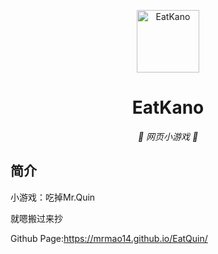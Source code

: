 <p align="center">
  <a href="https://github.com/MrMao14/EatQuin"><img src="https://github.com/MrMao14/EatQuin/blob/main/static/image/ClickBefore.png?raw=true" width="100" height="100" alt="EatKano"></a>
</p>
<div align="center">

# EatKano

_🦌 网页小游戏 🥛_

</div>


## 简介

小游戏：吃掉Mr.Quin

就嗯搬过来抄

Github Page:https://mrmao14.github.io/EatQuin/

